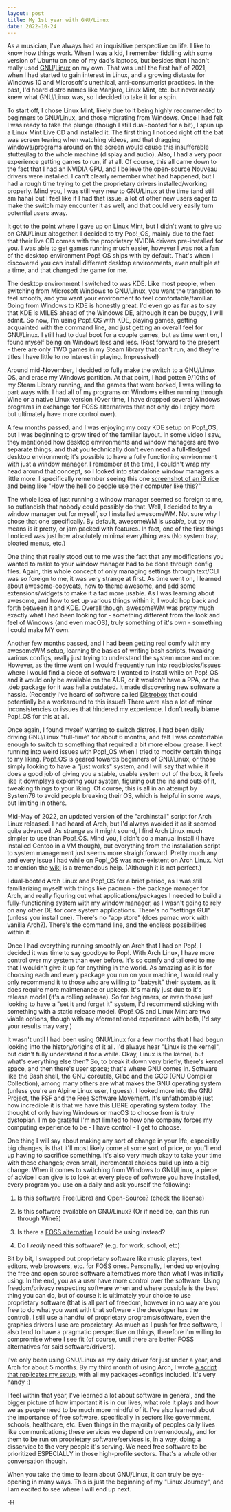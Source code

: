 ```yaml
---
layout: post
title: My 1st year with GNU/Linux
date: 2022-10-24
---
```


As a musician, I've always had an inquisitive perspective on life. I like to know how things work. When I was a kid, I remember fiddling with some version of Ubuntu on one of my dad's laptops, but besides that I hadn't really used [GNU](https://www.gnu.org/philosophy/categories.html#TheGNUsystem)/[Linux](https://foldoc.org/linux) on my own.
That was until the first half of 2021, when I had started to gain interest in Linux, and a growing distaste for Windows 10 and Microsoft's unethical, anti-consumerist practices. 
In the past, I'd heard distro names like Manjaro, Linux Mint, etc. but never *really* knew what GNU/Linux was, so I decided to take it for a spin. 

To start off, I chose Linux Mint, likely due to it being highly recommended to beginners to GNU/Linux, and those migrating from Windows.
Once I had felt I was ready to take the plunge (though I still dual-booted for a bit), I spun up a Linux Mint Live CD and installed it.
The first thing I noticed right off the bat was screen tearing when watching videos, and that dragging windows/programs around on the screen would cause this insufferable stutter/lag to the whole machine (display and audio).
Also, I had a very poor experience getting games to run, if at all. Of course, this all came down to the fact that I had an NVIDIA GPU, and I believe the open-source Nouveau drivers were installed.
I can't clearly remember what had happened, but I had a rough time trying to get the proprietary drivers installed/working properly. Mind you, I was still very new to GNU/Linux at the time (and still am haha) but I feel like if I had that issue, a lot of other new users eager to make the switch may encounter it as well, and that could very easily turn potential users away.

It got to the point where I gave up on Linux Mint, but I didn't want to give up on GNU/Linux altogether. I decided to try Pop!_OS, mainly due to the fact that their live CD comes with the proprietary NVIDIA drivers pre-installed for you. 
I was able to get games running much easier, however I was not a fan of the desktop environment Pop!_OS ships with by default. 
That's when I discovered you can install different desktop environments, even multiple at a time, and that changed the game for me.

The desktop environment I switched to was KDE. Like most people, when switching from Microsoft Windows to GNU/Linux, you want the transition to feel smooth, and you want your environment to feel comfortable/familiar.
Going from Windows to KDE is honestly great. I'd even go as far as to say that KDE is MILES ahead of the Windows DE, although it can be buggy, I will admit.
So now, I'm using Pop!_OS with KDE, playing games, getting acquainted with the command line, and just getting an overall feel for GNU/Linux.
I still had to dual boot for a couple games, but as time went on, I found myself being on Windows less and less. (Fast forward to the present - there are only TWO games in my Steam library that can't run, and they're titles I have little to no interest in playing. Impressive!)

Around mid-November, I decided to fully make the switch to a GNU/Linux OS, and erase my Windows partition. At that point, I had gotten 9/10ths of my Steam Library running, and the games that were borked, I was willing to part ways with. I had all of my programs on Windows either running through Wine or a native Linux version (Over time, I have dropped several Windows programs in exchange for FOSS alternatives that not only do I enjoy more but ultimately have more control over).

A few months passed, and I was enjoying my cozy KDE setup on Pop!_OS, but I was beginning to grow tired of the familiar layout. In some video I saw, they mentioned how desktop environments and window managers are two separate things, and that you technically don't even need a full-fledged desktop environment; it's possible to have a fully functioning environment with just a window manager. I remember at the time, I couldn't wrap my head around that concept, so I looked into standalone window managers a little more. I specifically remember seeing this one [screenshot of an i3 rice](https://i3wm.org/screenshots/i3-9.png) and being like "How the hell do people use their computer like this?"

The whole idea of just running a window manager seemed so foreign to me, so outlandish that nobody could possibly do that. Well, I decided to try a window manager out for myself, so I installed awesomeWM. Not sure why I chose that one specifically. By default, awesomeWM is *usable*, but by no means is it pretty, or jam packed with features. In fact, one of the first things I noticed was just how absolutely minimal everything was (No system tray, bloated menus, etc.)

One thing that really stood out to me was the fact that any modifications you wanted to make to your window manager had to be done through config files. Again, this whole concept of only managing settings through text/CLI was so foreign to me, it was very strange at first. As time went on, I learned about awesome-copycats, how to theme awesome, and add some extensions/widgets to make it a tad more usable. As I was learning about awesome, and how to set up various things within it, I would hop back and forth between it and KDE. Overall though, awesomeWM was pretty much exactly what I had been looking for - something different from the look and feel of Windows (and even macOS), truly something of it's own - something I could make MY own.

Another few months passed, and I had been getting real comfy with my awesomeWM setup, learning the basics of writing bash scripts, tweaking various configs, really just trying to understand the system more and more. However, as the time went on I would frequently run into roadblocks/issues where I would find a piece of software I wanted to install while on Pop!_OS and it would only be available on the AUR, or it wouldn't have a PPA, or the .deb package for it was hella outdated. It made discovering new software a hassle. (Recently I've heard of software called [Distrobox](https://github.com/89luca89/distrobox) that could potentially be a workaround to this issue!) There were also a lot of minor inconsistencies or issues that hindered my experience.  I don't really blame Pop!_OS for this at all.

Once again, I found myself wanting to switch distros. I had been daily driving GNU/Linux "full-time" for about 6 months, and felt I was comfortable enough to switch to something that required a bit more elbow grease. I kept running into weird issues with Pop!_OS when I tried to modify certain things to my liking. Pop!_OS is geared towards beginners of GNU/Linux, or those simply looking to have a "just works" system, and I will say that while it does a good job of giving you a stable, usable system out of the box, it feels like it downplays exploring your system, figuring out the ins and outs of it, tweaking things to your liking. Of course, this is all in an attempt by System76 to avoid people breaking their OS, which is helpful in some ways, but limiting in others.

Mid-May of 2022, an updated version of the "archinstall" script for Arch Linux released. I had heard of Arch, but I'd always avoided it as it seemed quite advanced. As strange as it might sound, I find Arch Linux much simpler to use than Pop!_OS. Mind you, I didn't do a manual install (I have installed Gentoo in a VM though), but everything from the installation script to system management just seems more straightforward. Pretty much any and every issue I had while on Pop!_OS was non-existent on Arch Linux. Not to mention the [wiki](https://wiki.archlinux.org) is a tremendous help. (Although it is not perfect.)

I dual-booted Arch Linux and Pop!_OS for a brief period, as I was still familiarizing myself with things like pacman - the package manager for Arch, and really figuring out what applications/packages I needed to build a fully-functioning system with my window manager, as I wasn't going to rely on any other DE for core system applications. There's no "settings GUI" (unless you install one). There's no "app store" (does pamac work with vanilla Arch?). There's the command line, and the endless possibilities within it.

Once I had everything running smoothly on Arch that I had on Pop!, I decided it was time to say goodbye to Pop!. With Arch Linux, I have more control over my system than ever before. It's so comfy and tailored to me that I wouldn't give it up for anything in the world. As amazing as it is for choosing each and every package you run on your machine, I  would really only recommend it to those who are willing to  "babysit" their system, as it does require more maintenance or upkeep. It's mainly just due to it's release model (it's a rolling release). So for beginners, or even those just looking to have a "set it and forget it" system, I'd recommend sticking with something with a static release model. (Pop!_OS and Linux Mint are two viable options, though with my aformentioned experience with both, I'd say your results may vary.)

It wasn't until I had been using GNU/Linux for a few months that I had begun looking into the history/origins of it all.
I'd always hear "Linux is the kernel", but didn't fully understand it for a while. Okay, Linux is the kernel, but what's everything else then?
So, to break it down very briefly, there's kernel space, and then there's user space; that's where GNU comes in.
Software like the Bash shell, the GNU coreutils, Glibc and the GCC (GNU Compiler Collection), among many others are what makes the GNU operating system (unless you're an Alpine Linux user, I guess). I looked more into the GNU Project, the FSF and the Free Software Movement.
It's unfathomable just how incredible it is that we have this LIBRE operating system today.
The thought of only having Windows or macOS to choose from is truly dystopian. I'm so grateful I'm not limited to how one company forces my computing experience to be - I have control - I get to choose.

One thing I will say about making any sort of change in your life, especially big changes, is that it'll most likely come at some sort of price, or you'll end up having to sacrifice something. It's also very much okay to take your time with these changes; even small, incremental choices build up into a big change. When it comes to switching from Windows to GNU/Linux, a piece of advice I can give is to look at every piece of software you have installed, every program you use on a daily and ask yourself the following:

1) Is this software Free(Libre) and Open-Source? (check the license)

2) Is this software available on GNU/Linux? (Or if need be, can this run through Wine?)

3) Is there a [FOSS alternative](https://alternativeto.net) I could be using instead?

4) Do I *really* need this software? (e.g. for work, school, etc)

Bit by bit, I swapped out proprietary software like music players, text editors, web browsers, etc. for FOSS ones.
Personally, I ended up enjoying the free and open source software alternatives more than what I was initially using. 
In the end, you as a user have more control over the software. Using freedom/privacy respecting software when and where possible is the best thing you can do, but of course it is ultimately your choice to use proprietary software (that is all part of freedom, however in no way are you free to do what you want with that software - the developer has the control). I still use a handful of proprietary programs/software, even the graphics drivers I use are proprietary. As much as I push for free software, I also tend to have a pragmatic perspective on things, therefore I'm willing to compromise where I see fit (of course, until there are better FOSS alternatives for said software/drivers).

I've only been using GNU/Linux as my daily driver for just under a year, and Arch for about 5 months. By my third month of using Arch, I wrote [a script that replicates my setup](https://whitevhs.xyz/kaarbs), with all my packages+configs included. It's very handy :)

I feel within that year, I've learned a lot about software in general, and the bigger picture of how important it is in our lives, what role it plays and how we as people need to be much more mindful of it. I've also learned about the importance of free software, specifically in sectors like government, schools, healthcare, etc. Even things in the majority of peoples daily lives like communications; these services we depend on tremendously, and for them to be run on proprietary software/services is, in a way, doing a disservice to the very people it's serving. We need free software to be prioritized ESPECIALLY in those high-profile sectors. That's a whole other conversation though.

When you take the time to learn about GNU/Linux, it can truly be eye-opening in many ways. This is just the beginning of my "Linux Journey", and I am excited to see where I will end up next.

-H
